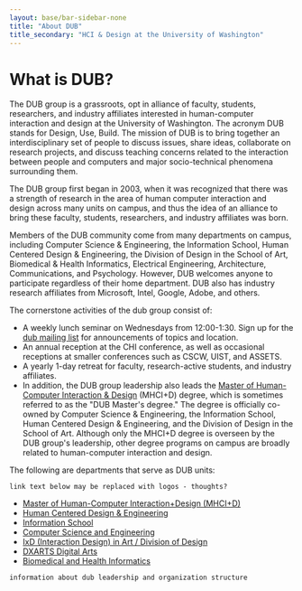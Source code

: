 ```yaml
---
layout: base/bar-sidebar-none
title: "About DUB"
title_secondary: "HCI & Design at the University of Washington"
---
```


# What is DUB?

The DUB group is a grassroots, opt in alliance of faculty, students, researchers, and
industry affiliates interested in human-computer interaction and design at the 
University of Washington. The acronym DUB stands for Design, Use, Build. The 
mission of DUB is to bring together an interdisciplinary set of people to discuss
issues, share ideas, collaborate on research projects, and discuss teaching concerns 
related to the interaction between people and computers and major socio-technical 
phenomena surrounding them.

The DUB group first began in 2003, when it was recognized that there was a strength 
of research in the area of human computer interaction and design across many units 
on campus, and thus the idea of an alliance to bring these faculty, students, 
researchers, and industry affiliates was born. 

Members of the DUB community come from many departments on campus, including 
Computer Science & Engineering, the Information School, Human Centered Design & 
Engineering, the Division of Design in the School of Art, Biomedical & Health 
Informatics, Electrical Engineering, Architecture, Communications, and Psychology. 
However, DUB welcomes anyone to participate regardless of their home department. 
DUB also has industry research affiliates from Microsoft, Intel, Google, Adobe, and 
others.

The cornerstone activities of the dub group consist of: 

- A weekly lunch seminar on Wednesdays from 12:00-1:30. Sign up for the [dub 
  mailing list](/mailinglists.html) for announcements of topics and location.
- An annual reception at the CHI conference, as well as occasional receptions at 
  smaller conferences such as CSCW, UIST, and ASSETS.
- A yearly 1-day retreat for faculty, research-active students, and industry 
  affiliates.
- In addition, the DUB group leadership also leads the [Master of Human-Computer 
Interaction & Design](http://mhcid.washington.edu) (MHCI+D) degree, which is sometimes 
referred to as the "DUB Master's degree." The degree is officially co-owned by 
Computer Science & Engineering, the Information School, Human Centered 
Design & Engineering, and the Division of Design in the School of Art.
Although only the MHCI+D degree is overseen by the DUB group's leadership, other 
degree programs on campus are broadly related to human-computer interaction 
and design.

The following are departments that serve as DUB units:

`link text below may be replaced with logos - thoughts?`

- [Master of Human-Computer Interaction+Design (MHCI+D)](http://mhcid.washington.edu)
- [Human Centered Design & Engineering](http://hcde.washington.edu)
- [Information School](http://ischool.washington.edu)
- [Computer Science and Engineering](http://cs.washington.edu)
- [IxD (Interaction Design) in Art / Division of Design](http://art.washington.edu/design)
- [DXARTS Digital Arts](http://dxarts.washington.edu)
- [Biomedical and Health Informatics](http://bhi.washington.edu)

`information about dub leadership and organization structure`